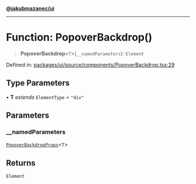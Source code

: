 [**@jakubmazanec/ui**](../README.md)

---

# Function: PopoverBackdrop()

> **PopoverBackdrop**\<`T`\>(`__namedParameters`): `Element`

Defined in:
[packages/ui/source/components/PopoverBackdrop.tsx:29](https://github.com/jakubmazanec/tools/blob/b70ba93afff7f67760159378262d2c0b19cfed9e/packages/ui/source/components/PopoverBackdrop.tsx#L29)

## Type Parameters

• **T** _extends_ `ElementType` = `"div"`

## Parameters

### \_\_namedParameters

[`PopoverBackdropProps`](../type-aliases/PopoverBackdropProps.md)\<`T`\>

## Returns

`Element`
